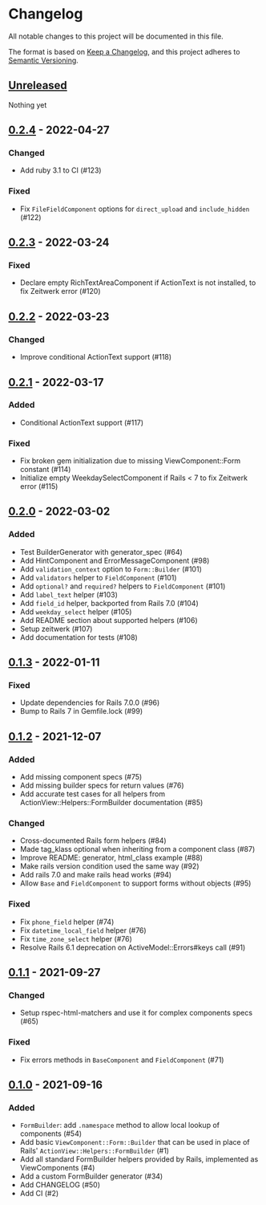 # Changelog
All notable changes to this project will be documented in this file.

The format is based on [Keep a Changelog](https://keepachangelog.com/en/1.0.0/),
and this project adheres to [Semantic Versioning](https://semver.org/spec/v2.0.0.html).

## [Unreleased]
Nothing yet

## [0.2.4] - 2022-04-27
### Changed
- Add ruby 3.1 to CI (#123)

### Fixed
- Fix `FileFieldComponent` options for `direct_upload` and `include_hidden` (#122)

## [0.2.3] - 2022-03-24
### Fixed
- Declare empty RichTextAreaComponent if ActionText is not installed, to fix Zeitwerk error (#120)

## [0.2.2] - 2022-03-23
### Changed
- Improve conditional ActionText support (#118)

## [0.2.1] - 2022-03-17
### Added
- Conditional ActionText support (#117)

### Fixed
- Fix broken gem initialization due to missing ViewComponent::Form constant (#114)
- Initialize empty WeekdaySelectComponent if Rails < 7 to fix Zeitwerk error (#115)

## [0.2.0] - 2022-03-02
### Added
- Test BuilderGenerator with generator\_spec (#64)
- Add HintComponent and ErrorMessageComponent (#98)
- Add `validation_context` option to `Form::Builder` (#101)
- Add `validators` helper to `FieldComponent` (#101)
- Add `optional?` and `required?` helpers to `FieldComponent` (#101)
- Add `label_text` helper (#103)
- Add `field_id` helper, backported from Rails 7.0 (#104)
- Add `weekday_select` helper (#105)
- Add README section about supported helpers (#106)
- Setup zeitwerk (#107)
- Add documentation for tests (#108)

## [0.1.3] - 2022-01-11
### Fixed
- Update dependencies for Rails 7.0.0 (#96)
- Bump to Rails 7 in Gemfile.lock (#99)

## [0.1.2] - 2021-12-07
### Added
- Add missing component specs (#75)
- Add missing builder specs for return values (#76)
- Add accurate test cases for all helpers from ActionView::Helpers::FormBuilder
  documentation (#85)

### Changed
- Cross-documented Rails form helpers (#84)
- Made tag_klass optional when inheriting from a component class (#87)
- Improve README: generator, html_class example (#88)
- Make rails version condition used the same way (#92)
- Add rails 7.0 and make rails head works (#94)
- Allow `Base` and `FieldComponent` to support forms without objects (#95)

### Fixed
- Fix `phone_field` helper (#74)
- Fix `datetime_local_field` helper (#76)
- Fix `time_zone_select` helper (#76)
- Resolve Rails 6.1 deprecation on ActiveModel::Errors#keys call (#91)

## [0.1.1] - 2021-09-27

### Changed
- Setup rspec-html-matchers and use it for complex components specs (#65)

### Fixed
- Fix errors methods in `BaseComponent` and `FieldComponent` (#71)

## [0.1.0] - 2021-09-16

### Added
- `FormBuilder`: add `.namespace` method to allow local lookup of components (#54)
- Add basic `ViewComponent::Form::Builder` that can be used in place of Rails' `ActionView::Helpers::FormBuilder` (#1)
- Add all standard FormBuilder helpers provided by Rails, implemented as ViewComponents (#4)
- Add a custom FormBuilder generator (#34)
- Add CHANGELOG (#50)
- Add CI (#2)

[Unreleased]: https://github.com/pantographe/view_component-form/compare/v0.2.4...HEAD
[0.2.4]: https://github.com/pantographe/view_component-form/compare/v0.2.3...v0.2.4
[0.2.3]: https://github.com/pantographe/view_component-form/compare/v0.2.2...v0.2.3
[0.2.2]: https://github.com/pantographe/view_component-form/compare/v0.2.1...v0.2.2
[0.2.1]: https://github.com/pantographe/view_component-form/compare/v0.2.0...v0.2.1
[0.2.0]: https://github.com/pantographe/view_component-form/compare/v0.1.3...v0.2.0
[0.1.3]: https://github.com/pantographe/view_component-form/compare/v0.1.2...v0.1.3
[0.1.2]: https://github.com/pantographe/view_component-form/compare/v0.1.1...v0.1.2
[0.1.1]: https://github.com/pantographe/view_component-form/compare/v0.1.0...v0.1.1
[0.1.0]: https://github.com/pantographe/view_component-form/releases/tag/v0.1.0
